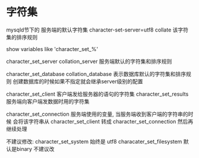# 字符集 #

mysqld节下的
服务端的默认字符集
character-set-server=utf8
collate 该字符集的排序规则

show variables like 'character\_set\_%'

character_set_server collation_server 服务端默认的字符集和排序规则

character_set_database collation_database 表示数据库默认的字符集和排序规则
创建数据库的时候如果不指定就会继承server级别的配置

character_set_client 客户端发给服务器的语句的字符集
character_set_results 服务端向客户端发数据时用的字符集

character_set_connection
服务端使用的变量, 当服务端收到客户端的字符串的时候 会将该字符串从 character_set_client 转成 character_set_connection 然后再继续处理


不建议修改:
character_set_system 始终是 utf8
characater_set_filesystem 默认是binary 不建议改

